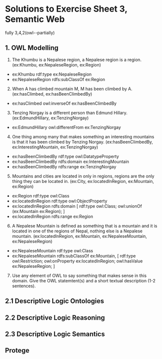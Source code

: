 # Solutions to Exercise Sheet 3, Semantic Web
fully 3,4,2(owl--partially)

## 1. OWL Modelling
1. The Khumbu is a Nepalese region, a Nepalese region is a region. (ex:Khumbu, ex:NepaleseRegion, ex:Region)
- ex:Khumbu rdf:type ex:NepaleseRegion
- ex:NepaleseRegion rdfs:subClassOf ex:Region

2. When A has climbed mountain M, M has been climbed by A. (ex:hasClimbed, ex:hasBeenClimbedBy)
- ex:hasClimbed owl:inverseOf ex:hasBeenClimbedBy

3. Tenzing Norgay is a different person than Edmund Hillary. (ex:EdmundHillary, ex:TenzingNorgay)
- ex:EdmundHillary owl:differentFrom ex:TenzingNorgay

4. One thing among many that makes something an interesting mountains is that it has been climbed by Tenzing Norgay.
(ex:hasBeenClimbedBy, ex:InterestingMountain, ex:TenzingNorgay)
- ex:hasBeenClimbedBy rdf:type owl:DatatypeProperty
- ex:hasBeenClimbedBy rdfs:domain ex:InterestingMountain
- ex:hasBeenClimbedBy rdfs:range ex:TenzingNorgay

5. Mountains and cities are located in only in regions, regions are the only thing they can be located in. (ex:City, ex:locatedInRegion, ex:Mountain, ex:Region)
- ex:Region rdf:type owl:Class
- ex:locatedInRegion rdf:type owl:ObjectProperty
- ex:locatedInRegion rdfs:domain [
    rdf:type owl:Class;
    owl:unionOf (ex:Mountain ex:Region);
]
- ex:locatedInRegion rdfs:range ex:Region

6. A Nepalese Mountain is defined as something that is a mountain and it is located in one of the regions of Nepal, nothing else is a Nepalese mountain.
(ex:locatedInRegion, ex:Mountain, ex:NepaleseMountain, ex:NepaleseRegion)
- ex:NepaleseMountain rdf:type owl:Class
- ex:NepaleseMountain rdfs:subClassOf ex:Mountain, [
    rdf:type owl:Restriction;
    owl:onProperty ex:locatedInRegion;
    owl:hasValue ex:NepaleseRegion;
]

7. Use any element of OWL to say something that makes sense in this domain. Give the OWL statemtent(s) and a short textual description (1-2 sentences).

## 2.1 Descriptive Logic Ontologies

## 2.2 Descriptive Logic Reasoning

## 2.3 Descriptive Logic Semantics

## Protege